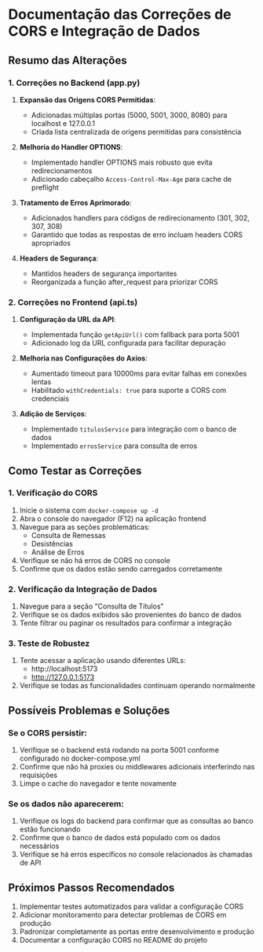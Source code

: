 # Documentação das Correções de CORS e Integração de Dados

## Resumo das Alterações

### 1. Correções no Backend (app.py)

1. **Expansão das Origens CORS Permitidas**:
   - Adicionadas múltiplas portas (5000, 5001, 3000, 8080) para localhost e 127.0.0.1
   - Criada lista centralizada de origens permitidas para consistência

2. **Melhoria do Handler OPTIONS**:
   - Implementado handler OPTIONS mais robusto que evita redirecionamentos
   - Adicionado cabeçalho `Access-Control-Max-Age` para cache de preflight

3. **Tratamento de Erros Aprimorado**:
   - Adicionados handlers para códigos de redirecionamento (301, 302, 307, 308)
   - Garantido que todas as respostas de erro incluam headers CORS apropriados

4. **Headers de Segurança**:
   - Mantidos headers de segurança importantes
   - Reorganizada a função after_request para priorizar CORS

### 2. Correções no Frontend (api.ts)

1. **Configuração da URL da API**:
   - Implementada função `getApiUrl()` com fallback para porta 5001
   - Adicionado log da URL configurada para facilitar depuração

2. **Melhoria nas Configurações do Axios**:
   - Aumentado timeout para 10000ms para evitar falhas em conexões lentas
   - Habilitado `withCredentials: true` para suporte a CORS com credenciais

3. **Adição de Serviços**:
   - Implementado `titulosService` para integração com o banco de dados
   - Implementado `errosService` para consulta de erros

## Como Testar as Correções

### 1. Verificação do CORS

1. Inicie o sistema com `docker-compose up -d`
2. Abra o console do navegador (F12) na aplicação frontend
3. Navegue para as seções problemáticas:
   - Consulta de Remessas
   - Desistências
   - Análise de Erros
4. Verifique se não há erros de CORS no console
5. Confirme que os dados estão sendo carregados corretamente

### 2. Verificação da Integração de Dados

1. Navegue para a seção "Consulta de Títulos"
2. Verifique se os dados exibidos são provenientes do banco de dados
3. Tente filtrar ou paginar os resultados para confirmar a integração

### 3. Teste de Robustez

1. Tente acessar a aplicação usando diferentes URLs:
   - http://localhost:5173
   - http://127.0.0.1:5173
2. Verifique se todas as funcionalidades continuam operando normalmente

## Possíveis Problemas e Soluções

### Se o CORS persistir:

1. Verifique se o backend está rodando na porta 5001 conforme configurado no docker-compose.yml
2. Confirme que não há proxies ou middlewares adicionais interferindo nas requisições
3. Limpe o cache do navegador e tente novamente

### Se os dados não aparecerem:

1. Verifique os logs do backend para confirmar que as consultas ao banco estão funcionando
2. Confirme que o banco de dados está populado com os dados necessários
3. Verifique se há erros específicos no console relacionados às chamadas de API

## Próximos Passos Recomendados

1. Implementar testes automatizados para validar a configuração CORS
2. Adicionar monitoramento para detectar problemas de CORS em produção
3. Padronizar completamente as portas entre desenvolvimento e produção
4. Documentar a configuração CORS no README do projeto
